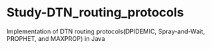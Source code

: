 # Study-DTN_routing_protocols
Implementation of DTN routing protocols(DPIDEMIC, Spray-and-Wait, PROPHET, and MAXPROP) in Java
